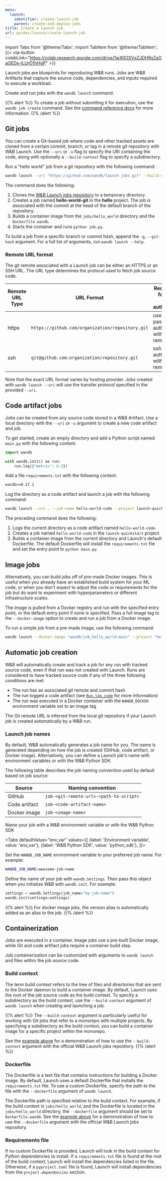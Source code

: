 ```yaml
---
menu:
  launch:
    identifier: create-launch-job
    parent: create-and-deploy-jobs
title: Create a launch job
url: guides/launch/create-launch-job
---
```


import Tabs from '@theme/Tabs';
import TabItem from '@theme/TabItem';
{{< cta-button colabLink="https://colab.research.google.com/drive/1wX0OSVxZJDHRsZaOaOEDx-lLUrO1hHgP" >}}

Launch jobs are blueprints for reproducing W&B runs. Jobs are W&B Artifacts that capture the source code, dependencies, and inputs required to execute a workload. 

Create and run jobs with the `wandb launch` command.

{{% alert %}}
To create a job without submitting it for execution, use the `wandb job create` command. See the [command reference docs](../../ref/cli/wandb-job/wandb-job-create.md) for more information.
{{% /alert %}}


## Git jobs

You can create a Git-based job where code and other tracked assets are cloned from a certain commit, branch, or tag in a remote git repository with W&B Launch. Use the `--uri` or `-u` flag to specify the URI containing the code, along with optionally a `--build-context` flag to specify a subdirectory.

Run a "hello world" job from a git repository with the following command:

```bash
wandb launch --uri "https://github.com/wandb/launch-jobs.git" --build-context jobs/hello_world --dockerfile Dockerfile.wandb --project "hello-world" --job-name "hello-world" --entry-point "python job.py"
```

The command does the following:
1. Clones the [W&B Launch jobs repository](https://github.com/wandb/launch-jobs) to a temporary directory.
2. Creates a job named **hello-world-git** in the **hello** project. The job is associated with the commit at the head of the default branch of the repository.
3. Builds a container image from the `jobs/hello_world` directory and the `Dockerfile.wandb`.
4. Starts the container and runs `python job.py`.

To build a job from a specific branch or commit hash, append the `-g`, `--git-hash` argument. For a full list of arguments, run `wandb launch --help`.

### Remote URL format

The git remote associated with a Launch job can be either an HTTPS or an SSH URL. The URL type determines the protocol used to fetch job source code. 

| Remote URL Type| URL Format | Requirements for access and authentication |
| ----------| ------------------- | ------------------------------------------ |
| https      | `https://github.com/organization/repository.git`  | username and password to authenticate with the git remote |
| ssh        | `git@github.com:organization/repository.git` | ssh key to authenticate with the git remote |

Note that the exact URL format varies by hosting provider. Jobs created with `wandb launch --uri` will use the transfer protocol specified in the provided `--uri`.


## Code artifact jobs

Jobs can be created from any source code stored in a W&B Artifact. Use a local directory with the `--uri` or `-u` argument to create a new code artifact and job.

To get started, create an empty directory and add a Python script named `main.py` with the following content:

```python
import wandb

with wandb.init() as run:
    run.log({"metric": 0.5})
```

Add a file `requirements.txt` with the following content:

```txt
wandb>=0.17.1
```

Log the directory as a code artifact and launch a job with the following command:

```bash
wandb launch --uri . --job-name hello-world-code --project launch-quickstart --entry-point "python main.py"
```

The preceding command does the following:
1. Logs the current directory as a code artifact named `hello-world-code`.
2. Creates a job named `hello-world-code` in the `launch-quickstart` project.
3. Builds a container image from the current directory and Launch's default Dockerfile. The default Dockerfile will install the `requirements.txt` file and set the entry point to `python main.py`.

## Image jobs

Alternatively, you can build jobs off of pre-made Docker images. This is useful when you already have an established build system for your ML code, or when you don't expect to adjust the code or requirements for the job but do want to experiment with hyperparameters or different infrastructure scales.

The image is pulled from a Docker registry and run with the specified entry point, or the default entry point if none is specified. Pass a full image tag to the `--docker-image` option to create and run a job from a Docker image.

To run a simple job from a pre-made image, use the following command:

```bash
wandb launch --docker-image "wandb/job_hello_world:main" --project "hello-world"           
```


## Automatic job creation

W&B will automatically create and track a job for any run with tracked source code, even if that run was not created with Launch. Runs are considered to have tracked source code if any of the three following conditions are met:
- The run has an associated git remote and commit hash
- The run logged a code artifact (see [`Run.log_code`](../../ref/python/run.md#log_code) for more information)
- The run was executed in a Docker container with the `WANDB_DOCKER` environment variable set to an image tag

The Git remote URL is inferred from the local git repository if your Launch job is created automatically by a W&B run. 

### Launch job names

By default, W&B automatically generates a job name for you. The name is generated depending on how the job is created (GitHub, code artifact, or Docker image). Alternatively, you can define a Launch job's name with environment variables or with the W&B Python SDK.

The following table describes the job naming convention used by default based on job source:

| Source        | Naming convention                       |
| ------------- | --------------------------------------- |
| GitHub        | `job-<git-remote-url>-<path-to-script>` |
| Code artifact | `job-<code-artifact-name>`              |
| Docker image  | `job-<image-name>`                      |

Name your job with a W&B environment variable or with the W&B Python SDK

<Tabs
defaultValue="env_var"
values={[
{label: 'Environment variable', value: 'env_var'},
{label: 'W&B Python SDK', value: 'python_sdk'},
]}>
<TabItem value="env_var">

Set the `WANDB_JOB_NAME` environment variable to your preferred job name. For example:

```bash
WANDB_JOB_NAME=awesome-job-name
```

  </TabItem>
  <TabItem value="python_sdk">

Define the name of your job with `wandb.Settings`. Then pass this object when you initialize W&B with `wandb.init`. For example:

```python
settings = wandb.Settings(job_name="my-job-name")
wandb.init(settings=settings)
```

  </TabItem>
</Tabs>

{{% alert %}}
For docker image jobs, the version alias is automatically added as an alias to the job.
{{% /alert %}}

## Containerization

Jobs are executed in a container. Image jobs use a pre-built Docker image, while Git and code artifact jobs require a container build step.

Job containerization can be customized with arguments to `wandb launch` and files within the job source code.

### Build context

The term build context refers to the tree of files and directories that are sent to the Docker daemon to build a container image. By default, Launch uses the root of the job source code as the build context. To specify a subdirectory as the build context, use the `--build-context` argument of `wandb launch` when creating and launching a job.

{{% alert %}}
The `--build-context` argument is particularly useful for working with Git jobs that refer to a monorepo with multiple projects. By specifying a subdirectory as the build context, you can build a container image for a specific project within the monorepo.

See the [example above](#git-jobs) for a demonstration of how to use the `--build-context` argument with the official W&B Launch jobs repository.
{{% /alert %}}

### Dockerfile

The Dockerfile is a text file that contains instructions for building a Docker image. By default, Launch uses a default Dockerfile that installs the `requirements.txt` file. To use a custom Dockerfile, specify the path to the file with the `--dockerfile` argument of `wandb launch`.

The Dockerfile path is specified relative to the build context. For example, if the build context is `jobs/hello_world`, and the Dockerfile is located in the `jobs/hello_world` directory, the `--dockerfile` argument should be set to `Dockerfile.wandb`. See the [example above](#git-jobs) for a demonstration of how to use the `--dockerfile` argument with the official W&B Launch jobs repository.

### Requirements file

If no custom Dockerfile is provided, Launch will look in the build context for Python dependencies to install. If a `requirements.txt` file is found at the root of the build context, Launch will install the dependencies listed in the file. Otherwise, if a `pyproject.toml` file is found, Launch will install dependencies from the `project.dependencies` section.